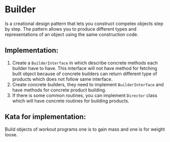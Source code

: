 # Builder
Is a creational design pattern that lets you construct compelex objects step by step. The pattern allows you to produce different types and representations of an object using the same construction code. 


## Implementation:

1. Create a `BuilderInterface` in which describe concrete methods each builder have to have. This interface will not have method for fetching built object because of concrete builders can return different type of products which does not follow same interface.
2. Create concrete builders, they need to implement `BuilderInterface` and have methods for concrete product building.
3. If there is some common routines, you can implement `Director` class which will have concrete routines for building products.

## Kata for implementation:

Build objects of workout programs one is to gain mass and one is for weight loose.